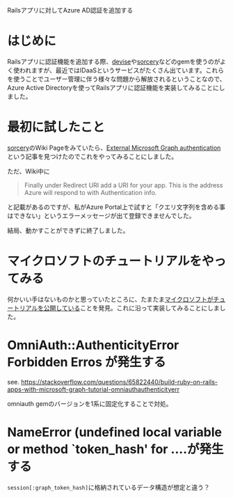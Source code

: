 Railsアプリに対してAzure AD認証を追加する

# はじめに

Railsアプリに認証機能を追加する際、[devise](https://github.com/heartcombo/devise)や[sorcery](https://github.com/Sorcery/sorcery)などのgemを使うのがよく使われますが、最近ではIDaaSというサービスがたくさん出ています。これらを使うことでユーザー管理に伴う様々な問題から解放されるということなので、Azure Active Directoryを使ってRailsアプリに認証機能を実装してみることにしました。

# 最初に試したこと

[sorcery](https://github.com/Sorcery/sorcery)のWiki Pageをみていたら、[External Microsoft Graph authentication](https://github.com/Sorcery/sorcery/wiki/External---Microsoft-Graph-authentication)という記事を見つけたのでこれをやってみることにしました。

ただ、Wiki中に

> Finally under Redirect URI add a URI for your app. This is the address Azure will respond to with Authentication info.

と記載があるのですが、私がAzure Portal上で試すと「クエリ文字列を含める事はできない」というエラーメッセージが出て登録できませんでした。

結局、動かすことができずに終了しました。

# マイクロソフトのチュートリアルをやってみる

何かいい手はないものかと思っていたところに、たまたま[マイクロソフトがチュートリアルを公開している](https://docs.microsoft.com/en-us/graph/tutorials/ruby)ことを発見。これに沿って実装してみることにしました。



# OmniAuth::AuthenticityError Forbidden Erros が発生する

see. https://stackoverflow.com/questions/65822440/build-ruby-on-rails-apps-with-microsoft-graph-tutorial-omniauthauthenticityerr

omniauth gemのバージョンを1系に固定化することで対処。

# NameError (undefined local variable or method `token_hash' for ....が発生する

`session[:graph_token_hash]`に格納されているデータ構造が想定と違う？
